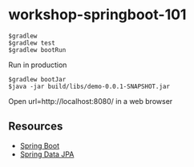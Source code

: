 # workshop-springboot-101

```
$gradlew
$gradlew test
$gradlew bootRun

```

Run in production
```
$gradlew bootJar
$java -jar build/libs/demo-0.0.1-SNAPSHOT.jar 
```
Open url=http://localhost:8080/ in a web browser


## Resources
* [Spring Boot](https://spring.io/projects/spring-boot)
* [Spring Data JPA](https://spring.io/projects/spring-data-jpa)
